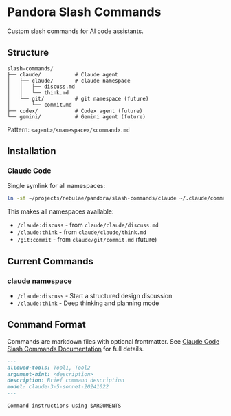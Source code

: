 # Pandora Slash Commands

Custom slash commands for AI code assistants.

## Structure

```
slash-commands/
├── claude/           # Claude agent
│   ├── claude/       # claude namespace
│   │   ├── discuss.md
│   │   └── think.md
│   └── git/          # git namespace (future)
│       └── commit.md
├── codex/            # Codex agent (future)
└── gemini/           # Gemini agent (future)
```

Pattern: `<agent>/<namespace>/<command>.md`

## Installation

### Claude Code
Single symlink for all namespaces:

```bash
ln -sf ~/projects/nebulae/pandora/slash-commands/claude ~/.claude/commands
```

This makes all namespaces available:
- `/claude:discuss` - from `claude/claude/discuss.md`
- `/claude:think` - from `claude/claude/think.md`
- `/git:commit` - from `claude/git/commit.md` (future)

## Current Commands

### claude namespace
- `/claude:discuss` - Start a structured design discussion
- `/claude:think` - Deep thinking and planning mode

## Command Format

Commands are markdown files with optional frontmatter. See
[Claude Code Slash Commands Documentation](https://docs.anthropic.com/en/docs/claude-code/slash-commands) for full
details.

```markdown
---
allowed-tools: Tool1, Tool2
argument-hint: <description>
description: Brief command description
model: claude-3-5-sonnet-20241022
---

Command instructions using $ARGUMENTS
```
